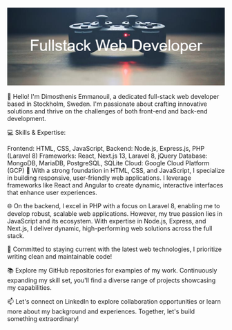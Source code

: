 <p align="center">
  <img src="https://github.com/Albatraoz12/Albatraoz12/blob/main/Fullstack_Web_Developer.png" alt="Full Stack Web Developer">
</p>
👋 Hello! I'm Dimosthenis Emmanouil, a dedicated full-stack web developer based in Stockholm, Sweden. I'm passionate about crafting innovative solutions and thrive on the challenges of both front-end and back-end development.

💻 Skills & Expertise:

Frontend: HTML, CSS, JavaScript,
Backend: Node.js, Express.js, PHP (Laravel 8)
Frameworks: React, Next.js 13, Laravel 8, jQuery
Database: MongoDB, MariaDB, PostgreSQL, SQLite
Cloud: Google Cloud Platform (GCP)
🔨 With a strong foundation in HTML, CSS, and JavaScript, I specialize in building responsive, user-friendly web applications. I leverage frameworks like React and Angular to create dynamic, interactive interfaces that enhance user experiences.

🌐 On the backend, I excel in PHP with a focus on Laravel 8, enabling me to develop robust, scalable web applications. However, my true passion lies in JavaScript and its ecosystem. With expertise in Node.js, Express, and Next.js, I deliver dynamic, high-performing web solutions across the full stack.

🚀 Committed to staying current with the latest web technologies, I prioritize writing clean and maintainable code!

📚 Explore my GitHub repositories for examples of my work. Continuously expanding my skill set, you'll find a diverse range of projects showcasing my capabilities.

📫 Let's connect on LinkedIn to explore collaboration opportunities or learn more about my background and experiences. Together, let's build something extraordinary!
